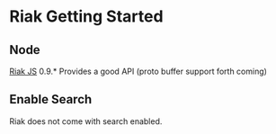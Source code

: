Riak Getting Started
====================
Node
----
[Riak JS](riakjs.com) 0.9.* Provides a good API (proto buffer support forth coming)


Enable Search
-------------
Riak does not come with search enabled.

